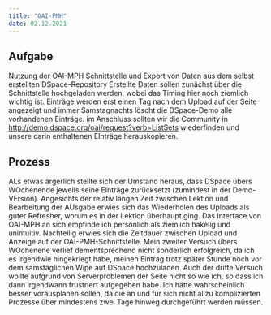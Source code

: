 ```yaml
---
title: "OAI-PMH"
date: 02.12.2021
---
```

## Aufgabe
Nutzung der OAI-MPH Schnittstelle und Export von Daten aus dem selbst erstellten DSpace-Repository
Erstellte Daten sollen zunächst über die Schnittstelle hochgeladen werden, wobei das Timing hier noch ziemlich wichtig ist. Einträge werden erst einen Tag nach dem Upload auf der Seite angezeigt und immer Samstagnachts löscht die DSpace-Demo alle vorhandenen Einträge. im Anschluss sollten wir die Community in http://demo.dspace.org/oai/request?verb=ListSets  wiederfinden und unsere darin enthaltenen EInträge herauskopieren.
## Prozess
ALs etwas ärgerlich stellte sich der Umstand heraus, dass DSpace übers WOchenende jeweils seine EInträge zurücksetzt (zumindest in der Demo-VErsion). 
Angesichts der relativ langen Zeit zwischen Lektion und Bearbeitung der AUsgabe erwies sich das Wiederholen des Uploads als guter Refresher, worum es in der Lektion überhaupt ging. Das Interface von OAI-MPH an sich empfinde ich persönlich als ziemlich hakelig und unintuitiv. 
Nachteilig erwies sich die Zeitdauer zwischen Upload und Anzeige auf der OAI-PMH-Schnittstelle. Mein zweiter Versuch übers WOchenene verlief dementsprechend nicht sonderlich erfolgreich, da ich es irgendwie hingekriegt habe, meinen Eintrag trotz später Stunde noch vor dem samstäglichen Wipe auf DSpace hochzuladen.
Auch der dritte Versuch wollte aufgrund von Serverproblemen der Seite nicht so wie ich, so dass ich dann irgendwann frustriert aufgegeben habe. 
Ich hätte wahrscheinlich besser vorausplanen sollen, da die an und für sich nicht allzu komplizierten Prozesse über mindestens zwei Tage hinweg durchgeführt werden müssen.
